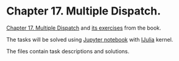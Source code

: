 # Chapter 17. Multiple Dispatch.

[Chapter 17. Multiple Dispatch](https://benlauwens.github.io/ThinkJulia.jl/latest/book.html#chap17) and [its exercises](https://benlauwens.github.io/ThinkJulia.jl/latest/book.html#_exercises_19) from the book.

The tasks will be solved using [Jupyter notebook](https://jupyter.org/) with [IJulia](https://github.com/JuliaLang/IJulia.jl) kernel.

The files contain task descriptions and solutions.
